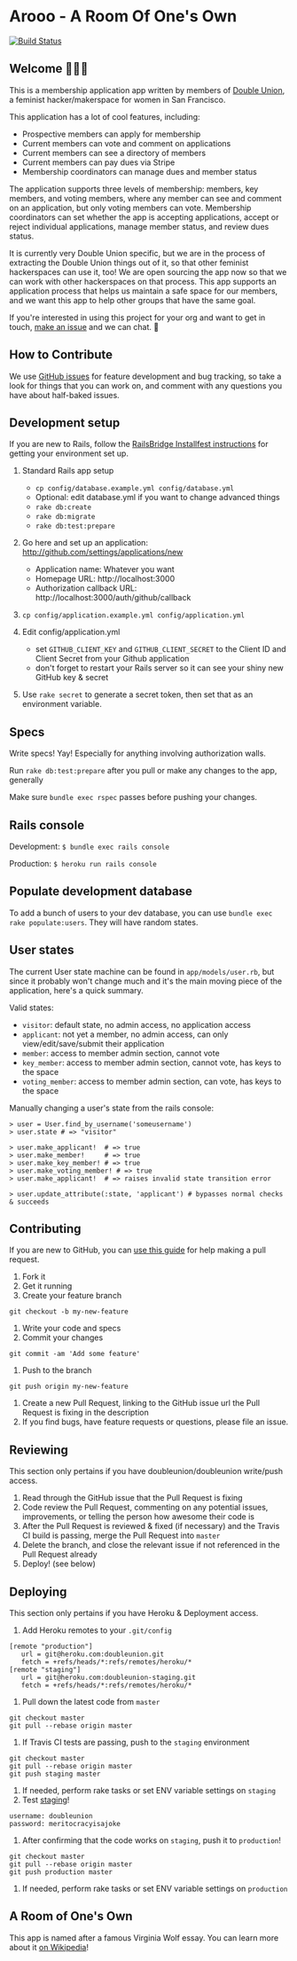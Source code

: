 # Arooo - A Room Of One's Own
[![Build Status](https://travis-ci.org/doubleunion/arooo.svg)](https://travis-ci.org/doubleunion/arooo)

## Welcome :rocket::rocket::rocket:

This is a membership application app written by members of [Double Union](http://doubleunion.org/), a feminist hacker/makerspace for women in San Francisco.

This application has a lot of cool features, including:
* Prospective members can apply for membership
* Current members can vote and comment on applications
* Current members can see a directory of members
* Current members can pay dues via Stripe
* Membership coordinators can manage dues and member status

The application supports three levels of membership: members, key members, and voting members, where any member can see and comment on an application, but only voting members can vote. Membership coordinators can set whether the app is accepting applications, accept or reject individual applications, manage member status, and review dues status.

It is currently very Double Union specific, but we are in the process of extracting the Double Union things out of it, so that other feminist hackerspaces can use it, too! We are open sourcing the app now so that we can work with other hackerspaces on that process. This app supports an application process that helps us maintain a safe space for our members, and we want this app to help other groups that have the same goal.

If you're interested in using this project for your org and want to get in touch, [make an issue](https://github.com/doubleunion/arooo/issues/new) and we can chat. :dancer:

## How to Contribute

We use [GitHub issues](https://github.com/doubleunion/arooo/issues) for feature development and bug tracking, so take a look for things that you can work on, and comment with any questions you have about half-baked issues.

## Development setup

If you are new to Rails, follow the [RailsBridge Installfest instructions](http://installfest.railsbridge.org/installfest/) for getting your environment set up.

1. Standard Rails app setup
    * `cp config/database.example.yml config/database.yml`
    * Optional: edit database.yml if you want to change advanced things
    * `rake db:create`
    * `rake db:migrate`
    * `rake db:test:prepare`

1. Go here and set up an application: http://github.com/settings/applications/new
    * Application name: Whatever you want
    * Homepage URL: http://localhost:3000
    * Authorization callback URL: http://localhost:3000/auth/github/callback

1. `cp config/application.example.yml config/application.yml`

1. Edit config/application.yml
    * set `GITHUB_CLIENT_KEY` and `GITHUB_CLIENT_SECRET` to the Client ID and
      Client Secret from your Github application
    * don't forget to restart your Rails server so it can see your shiny new GitHub key & secret

1. Use `rake secret` to generate a secret token, then set that as an environment variable.

## Specs

Write specs! Yay! Especially for anything involving authorization walls.

Run `rake db:test:prepare` after you pull or make any changes to the app, generally

Make sure `bundle exec rspec` passes before pushing your changes.

## Rails console

Development: `$ bundle exec rails console`

Production: `$ heroku run rails console`

## Populate development database

To add a bunch of users to your dev database, you can use `bundle exec rake
populate:users`. They will have random states.

## User states

The current User state machine can be found in `app/models/user.rb`, but since
it probably won't change much and it's the main moving piece of the
application, here's a quick summary.

Valid states:

* `visitor`: default state, no admin access, no application access
* `applicant`: not yet a member, no admin access, can only
  view/edit/save/submit their application
* `member`: access to member admin section, cannot vote
* `key_member`: access to member admin section, cannot vote, has keys to the space
* `voting_member`: access to member admin section, can vote, has keys to the space

Manually changing a user's state from the rails console:
```
> user = User.find_by_username('someusername')
> user.state # => "visitor"

> user.make_applicant!  # => true
> user.make_member!     # => true
> user.make_key_member! # => true
> user.make_voting_member! # => true
> user.make_applicant!  # => raises invalid state transition error

> user.update_attribute(:state, 'applicant') # bypasses normal checks & succeeds
```

## Contributing

If you are new to GitHub, you can [use this guide](http://railsbridge.github.io/bridge_troll/) for help making a pull request.

1. Fork it
1. Get it running
1. Create your feature branch

  ```
  git checkout -b my-new-feature
  ```

1. Write your code and specs
1. Commit your changes

  ```
  git commit -am 'Add some feature'
  ```

1. Push to the branch

  ```
  git push origin my-new-feature
  ```

1. Create a new Pull Request, linking to the GitHub issue url the Pull Request is fixing in the description
1. If you find bugs, have feature requests or questions, please file an issue.


## Reviewing

This section only pertains if you have doubleunion/doubleunion write/push access.

1. Read through the GitHub issue that the Pull Request is fixing
1. Code review the Pull Request, commenting on any potential issues, improvements, or telling the person how awesome their code is
1. After the Pull Request is reviewed & fixed (if necessary) and the Travis CI build is passing, merge the Pull Request into `master`
1. Delete the branch, and close the relevant issue if not referenced in the Pull Request already
1. Deploy! (see below)


## Deploying

This section only pertains if you have Heroku & Deployment access.

1. Add Heroku remotes to your `.git/config`

  ```
  [remote "production"]
     url = git@heroku.com:doubleunion.git
     fetch = +refs/heads/*:refs/remotes/heroku/*
  [remote "staging"]
     url = git@heroku.com:doubleunion-staging.git
     fetch = +refs/heads/*:refs/remotes/heroku/*
  ```

1. Pull down the latest code from `master`

  ```
  git checkout master
  git pull --rebase origin master
  ```

1. If Travis CI tests are passing, push to the `staging` environment

  ```
  git checkout master
  git pull --rebase origin master
  git push staging master
  ```

1. If needed, perform rake tasks or set ENV variable settings on `staging`
1. Test [staging](http://doubleunion-staging.herokuapp.com/)!

  ```
  username: doubleunion
  password: meritocracyisajoke
  ```

1. After confirming that the code works on `staging`, push it to `production`!

  ```
  git checkout master
  git pull --rebase origin master
  git push production master
  ```

1. If needed, perform rake tasks or set ENV variable settings on `production`

## A Room of One's Own

This app is named after a famous Virginia Wolf essay. You can learn more about it [on Wikipedia](http://en.wikipedia.org/wiki/A_Room_of_One's_Own)!
